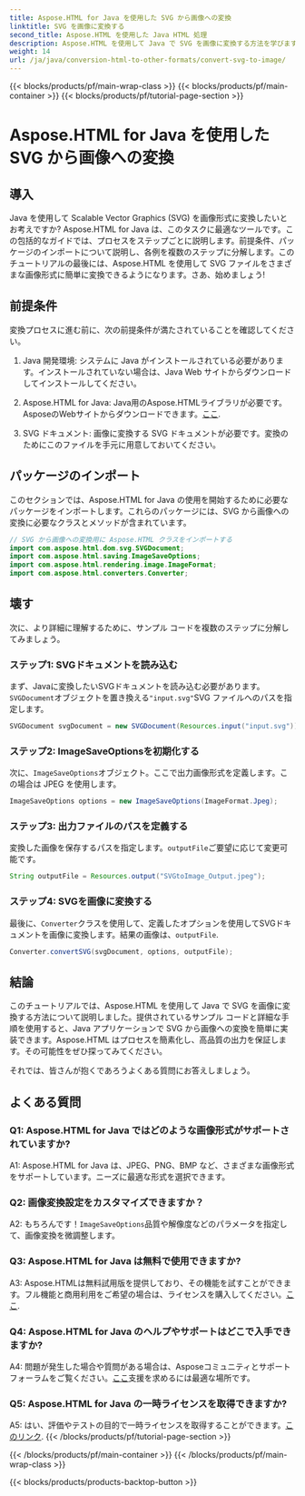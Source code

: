 ```yaml
---
title: Aspose.HTML for Java を使用した SVG から画像への変換
linktitle: SVG を画像に変換する
second_title: Aspose.HTML を使用した Java HTML 処理
description: Aspose.HTML を使用して Java で SVG を画像に変換する方法を学びます。高品質の出力のための包括的なガイド。
weight: 14
url: /ja/java/conversion-html-to-other-formats/convert-svg-to-image/
---
```


{{< blocks/products/pf/main-wrap-class >}}
{{< blocks/products/pf/main-container >}}
{{< blocks/products/pf/tutorial-page-section >}}

# Aspose.HTML for Java を使用した SVG から画像への変換

## 導入

Java を使用して Scalable Vector Graphics (SVG) を画像形式に変換したいとお考えですか? Aspose.HTML for Java は、このタスクに最適なツールです。この包括的なガイドでは、プロセスをステップごとに説明します。前提条件、パッケージのインポートについて説明し、各例を複数のステップに分解します。このチュートリアルの最後には、Aspose.HTML を使用して SVG ファイルをさまざまな画像形式に簡単に変換できるようになります。さあ、始めましょう!

## 前提条件

変換プロセスに進む前に、次の前提条件が満たされていることを確認してください。

1. Java 開発環境: システムに Java がインストールされている必要があります。インストールされていない場合は、Java Web サイトからダウンロードしてインストールしてください。

2.  Aspose.HTML for Java: Java用のAspose.HTMLライブラリが必要です。AsposeのWebサイトからダウンロードできます。[ここ](https://releases.aspose.com/html/java/).

3. SVG ドキュメント: 画像に変換する SVG ドキュメントが必要です。変換のためにこのファイルを手元に用意しておいてください。

## パッケージのインポート

このセクションでは、Aspose.HTML for Java の使用を開始するために必要なパッケージをインポートします。これらのパッケージには、SVG から画像への変換に必要なクラスとメソッドが含まれています。

```java
// SVG から画像への変換用に Aspose.HTML クラスをインポートする
import com.aspose.html.dom.svg.SVGDocument;
import com.aspose.html.saving.ImageSaveOptions;
import com.aspose.html.rendering.image.ImageFormat;
import com.aspose.html.converters.Converter;
```

## 壊す 

次に、より詳細に理解するために、サンプル コードを複数のステップに分解してみましょう。

### ステップ1: SVGドキュメントを読み込む

まず、Javaに変換したいSVGドキュメントを読み込む必要があります。`SVGDocument`オブジェクトを置き換える`"input.svg"`SVG ファイルへのパスを指定します。

```java
SVGDocument svgDocument = new SVGDocument(Resources.input("input.svg"));
```

### ステップ2: ImageSaveOptionsを初期化する

次に、`ImageSaveOptions`オブジェクト。ここで出力画像形式を定義します。この場合は JPEG を使用します。

```java
ImageSaveOptions options = new ImageSaveOptions(ImageFormat.Jpeg);
```

### ステップ3: 出力ファイルのパスを定義する

変換した画像を保存するパスを指定します。`outputFile`ご要望に応じて変更可能です。

```java
String outputFile = Resources.output("SVGtoImage_Output.jpeg");
```

### ステップ4: SVGを画像に変換する

最後に、`Converter`クラスを使用して、定義したオプションを使用してSVGドキュメントを画像に変換します。結果の画像は、`outputFile`.

```java
Converter.convertSVG(svgDocument, options, outputFile);
```

## 結論

このチュートリアルでは、Aspose.HTML を使用して Java で SVG を画像に変換する方法について説明しました。提供されているサンプル コードと詳細な手順を使用すると、Java アプリケーションで SVG から画像への変換を簡単に実装できます。Aspose.HTML はプロセスを簡素化し、高品質の出力を保証します。その可能性をぜひ探ってみてください。

それでは、皆さんが抱くであろうよくある質問にお答えしましょう。

## よくある質問

### Q1: Aspose.HTML for Java ではどのような画像形式がサポートされていますか?

A1: Aspose.HTML for Java は、JPEG、PNG、BMP など、さまざまな画像形式をサポートしています。ニーズに最適な形式を選択できます。

### Q2: 画像変換設定をカスタマイズできますか？

 A2: もちろんです！`ImageSaveOptions`品質や解像度などのパラメータを指定して、画像変換を微調整します。

### Q3: Aspose.HTML for Java は無料で使用できますか?

A3: Aspose.HTMLは無料試用版を提供しており、その機能を試すことができます。フル機能と商用利用をご希望の場合は、ライセンスを購入してください。[ここ](https://purchase.aspose.com/buy).

### Q4: Aspose.HTML for Java のヘルプやサポートはどこで入手できますか?

 A4: 問題が発生した場合や質問がある場合は、Asposeコミュニティとサポートフォーラムをご覧ください。[ここ](https://forum.aspose.com/)支援を求めるには最適な場所です。

### Q5: Aspose.HTML for Java の一時ライセンスを取得できますか?

 A5: はい、評価やテストの目的で一時ライセンスを取得することができます。[このリンク](https://purchase.aspose.com/temporary-license/).
{{< /blocks/products/pf/tutorial-page-section >}}

{{< /blocks/products/pf/main-container >}}
{{< /blocks/products/pf/main-wrap-class >}}

{{< blocks/products/products-backtop-button >}}
